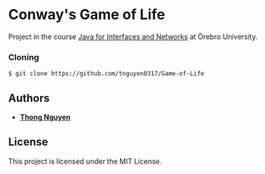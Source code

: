 # Conway's Game of Life
Project in the course [Java for Interfaces and Networks](http://lily.oru.se/studieinformation/VisaKursplan?kurskod=DT124G&termin=20182&sprak=en) at Örebro University. 

### Cloning

```
$ git clone https://github.com/tnguyen0317/Game-of-Life
```
## Authors

* **[Thong Nguyen](https://github.com/tnguyen0317)**

## License
This project is licensed under the MIT License.
